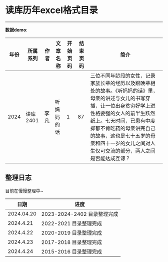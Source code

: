 # 读库历年excel格式目录

---



**数据demo**:

| 年份 | 所属系列 | 作者 | 文章名称   | 开始页码 | 结束页码 | 简介                                                         |
| ---- | -------- | ---- | ---------- | -------- | -------- | ------------------------------------------------------------ |
| 2024 | 读库2401 | 李凡 | 听妈妈的话 | 1        | 87       | 三位不同年龄段的女性，记录家族长辈的经历以及跟晚辈相处的故事。《听妈妈的话》里，母亲的讲述与女儿的书写穿插，让一位出身贫穷好学上进性格要强的女人的前半生跃然纸上。七天时间，已患有中度抑郁不肯吃药的母亲讲完自己的故事，这也是七十五岁的母亲和四十一岁的女儿之间对人生仅可交流的部分，两人之间是否能达成互谅？ |

## 整理日志

目前在慢慢整理中~

| 日期       | 进度                        |
| ---------- | --------------------------- |
| 2024.04.20 | 2023-2024-2402 目录整理完成 |
| 2024.4.21  | 2022-2021 目录整理完成      |
| 2024.4.22  | 2020-2019 目录整理完成      |
| 2024.4.23  | 2017-2018 目录整理完成      |
| 2024.4.24  | 2015-2016 目录整理完成      |

